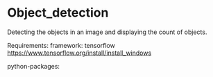 # Object_detection
Detecting the objects in an image and displaying the count of objects. 

Requirements:
framework: tensorflow
https://www.tensorflow.org/install/install_windows

python-packages:



